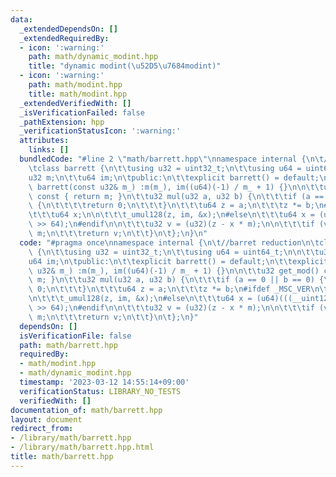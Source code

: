 ```yaml
---
data:
  _extendedDependsOn: []
  _extendedRequiredBy:
  - icon: ':warning:'
    path: math/dynamic_modint.hpp
    title: "dynamic modint(\u52D5\u7684modint)"
  - icon: ':warning:'
    path: math/modint.hpp
    title: math/modint.hpp
  _extendedVerifiedWith: []
  _isVerificationFailed: false
  _pathExtension: hpp
  _verificationStatusIcon: ':warning:'
  attributes:
    links: []
  bundledCode: "#line 2 \"math/barrett.hpp\"\nnamespace internal {\n\t//barret reduction\n\
    \tclass barrett {\n\t\tusing u32 = uint32_t;\n\t\tusing u64 = uint64_t;\n\n\t\t\
    u32 m;\n\t\tu64 im;\n\tpublic:\n\t\texplicit barrett() = default;\n\t\texplicit\
    \ barrett(const u32& m_) :m(m_), im((u64)(-1) / m_ + 1) {}\n\n\t\tu32 get_mod()\
    \ const { return m; }\n\t\tu32 mul(u32 a, u32 b) {\n\t\t\tif (a == 0 || b == 0)\
    \ {\n\t\t\t\treturn 0;\n\t\t\t}\n\t\t\tu64 z = a;\n\t\t\tz *= b;\n#ifdef _MSC_VER\n\
    \t\t\tu64 x;\n\n\t\t\t_umul128(z, im, &x);\n#else\n\t\t\tu64 x = (u64)(((__uint128_t)(z)*im)\
    \ >> 64);\n#endif\n\n\t\t\tu32 v = (u32)(z - x * m);\n\n\t\t\tif (v >= m)v +=\
    \ m;\n\t\t\treturn v;\n\t\t}\n\t};\n}\n"
  code: "#pragma once\nnamespace internal {\n\t//barret reduction\n\tclass barrett\
    \ {\n\t\tusing u32 = uint32_t;\n\t\tusing u64 = uint64_t;\n\n\t\tu32 m;\n\t\t\
    u64 im;\n\tpublic:\n\t\texplicit barrett() = default;\n\t\texplicit barrett(const\
    \ u32& m_) :m(m_), im((u64)(-1) / m_ + 1) {}\n\n\t\tu32 get_mod() const { return\
    \ m; }\n\t\tu32 mul(u32 a, u32 b) {\n\t\t\tif (a == 0 || b == 0) {\n\t\t\t\treturn\
    \ 0;\n\t\t\t}\n\t\t\tu64 z = a;\n\t\t\tz *= b;\n#ifdef _MSC_VER\n\t\t\tu64 x;\n\
    \n\t\t\t_umul128(z, im, &x);\n#else\n\t\t\tu64 x = (u64)(((__uint128_t)(z)*im)\
    \ >> 64);\n#endif\n\n\t\t\tu32 v = (u32)(z - x * m);\n\n\t\t\tif (v >= m)v +=\
    \ m;\n\t\t\treturn v;\n\t\t}\n\t};\n}"
  dependsOn: []
  isVerificationFile: false
  path: math/barrett.hpp
  requiredBy:
  - math/modint.hpp
  - math/dynamic_modint.hpp
  timestamp: '2023-03-12 14:55:14+09:00'
  verificationStatus: LIBRARY_NO_TESTS
  verifiedWith: []
documentation_of: math/barrett.hpp
layout: document
redirect_from:
- /library/math/barrett.hpp
- /library/math/barrett.hpp.html
title: math/barrett.hpp
---
```

